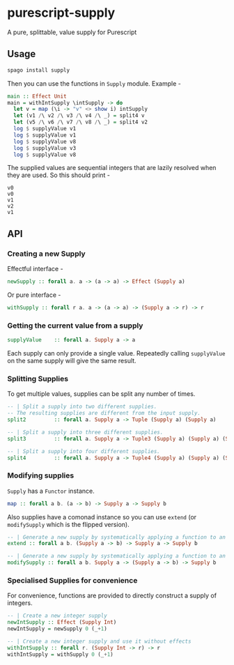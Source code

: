 # purescript-supply
A pure, splittable, value supply for Purescript

## Usage

```purescript
spago install supply
```

Then you can use the functions in `Supply` module. Example -

```purescript
main :: Effect Unit
main = withIntSupply \intSupply -> do
  let v = map (\i -> "v" <> show i) intSupply
  let (v1 /\ v2 /\ v3 /\ v4 /\ _) = split4 v
  let (v5 /\ v6 /\ v7 /\ v8 /\ _) = split4 v2
  log $ supplyValue v1
  log $ supplyValue v1
  log $ supplyValue v8
  log $ supplyValue v3
  log $ supplyValue v8
```

The supplied values are sequential integers that are lazily resolved when they are used. So this should print -

```
v0
v0
v1
v2
v1
```

## API

### Creating a new Supply

Effectful interface -
```purescript
newSupply :: forall a. a -> (a -> a) -> Effect (Supply a)
```

Or pure interface -
```purescript
withSupply :: forall r a. a -> (a -> a) -> (Supply a -> r) -> r
```

### Getting the current value from a supply

```purescript
supplyValue    :: forall a. Supply a -> a
```

Each supply can only provide a single value. Repeatedly calling `supplyValue` on the same supply will give the same result.

### Splitting Supplies

To get multiple values, supplies can be split any number of times.

```purescript
-- | Split a supply into two different supplies.
-- The resulting supplies are different from the input supply.
split2         :: forall a. Supply a -> Tuple (Supply a) (Supply a)

-- | Split a supply into three different supplies.
split3         :: forall a. Supply a -> Tuple3 (Supply a) (Supply a) (Supply a)

-- | Split a supply into four different supplies.
split4         :: forall a. Supply a -> Tuple4 (Supply a) (Supply a) (Supply a) (Supply a)
```

### Modifying supplies

`Supply` has a `Functor` instance.

```purescript
map :: forall a b. (a -> b) -> Supply a -> Supply b
```

Also supplies have a comonad instance so you can use `extend` (or `modifySupply` which is the flipped version).

```purescript
-- | Generate a new supply by systematically applying a function to an existing supply
extend :: forall a b. (Supply a -> b) -> Supply a -> Supply b
```

```purescript
-- | Generate a new supply by systematically applying a function to an existing supply
modifySupply :: forall a b. Supply a -> (Supply a -> b) -> Supply b
```

### Specialised Supplies for convenience

For convenience, functions are provided to directly construct a supply of integers.

```purescript
-- | Create a new integer supply
newIntSupply :: Effect (Supply Int)
newIntSupply = newSupply 0 (_+1)
```

```purescript
-- | Create a new integer supply and use it without effects
withIntSupply :: forall r. (Supply Int -> r) -> r
withIntSupply = withSupply 0 (_+1)
```
